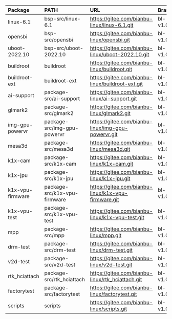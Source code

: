 
| Package          | PATH                         | URL                                                 | Branch    | Commit    |
|:-----------------|:-----------------------------|:----------------------------------------------------|:----------|:----------|
| linux-6.1        | bsp-src/linux-6.1            | https://gitee.com/bianbu-linux/linux-6.1.git        | bl-v1.0.y | 5e3f28bae |
| opensbi          | bsp-src/opensbi              | https://gitee.com/bianbu-linux/opensbi.git          | bl-v1.0.y | 6f13445   |
| uboot-2022.10    | bsp-src/uboot-2022.10        | https://gitee.com/bianbu-linux/uboot-2022.10.git    | bl-v1.0.y | a5e197e1  |
| buildroot        | buildroot                    | https://gitee.com/bianbu-linux/buildroot.git        | bl-v1.0.y | 564babc9  |
| buildroot-ext    | buildroot-ext                | https://gitee.com/bianbu-linux/buildroot-ext.git    | bl-v1.0.y | ae407eb   |
| ai-support       | package-src/ai-support       | https://gitee.com/bianbu-linux/ai-support.git       | bl-v1.0.y | adf80d9   |
| glmark2          | package-src/glmark2          | https://gitee.com/bianbu-linux/glmark2.git          | bl-v1.0.y | c6ede6f   |
| img-gpu-powervr  | package-src/img-gpu-powervr  | https://gitee.com/bianbu-linux/img-gpu-powervr.git  | bl-v1.0.y | 6a60c31   |
| mesa3d           | package-src/mesa3d           | https://gitee.com/bianbu-linux/mesa3d.git           | bl-v1.0.y | b5fd683   |
| k1x-cam          | package-src/k1x-cam          | https://gitee.com/bianbu-linux/k1x-cam.git          | bl-v1.0.y | 79dade7   |
| k1x-jpu          | package-src/k1x-jpu          | https://gitee.com/bianbu-linux/k1x-jpu.git          | bl-v1.0.y | 798a890   |
| k1x-vpu-firmware | package-src/k1x-vpu-firmware | https://gitee.com/bianbu-linux/k1x-vpu-firmware.git | bl-v1.0.y | fde12d1   |
| k1x-vpu-test     | package-src/k1x-vpu-test     | https://gitee.com/bianbu-linux/k1x-vpu-test.git     | bl-v1.0.y | f5d83cf   |
| mpp              | package-src/mpp              | https://gitee.com/bianbu-linux/mpp.git              | bl-v1.0.y | ca72db9   |
| drm-test         | package-src/drm-test         | https://gitee.com/bianbu-linux/drm-test.git         | bl-v1.0.y | 86a9f20   |
| v2d-test         | package-src/v2d-test         | https://gitee.com/bianbu-linux/v2d-test.git         | bl-v1.0.y | 541f1dd   |
| rtk_hciattach    | package-src/rtk_hciattach    | https://gitee.com/bianbu-linux/rtk_hciattach.git    | bl-v1.0.y | 9ce1210   |
| factorytest      | package-src/factorytest      | https://gitee.com/bianbu-linux/factorytest.git      | bl-v1.0.y | a2c1d15   |
| scripts          | scripts                      | https://gitee.com/bianbu-linux/scripts.git          | bl-v1.0.y | b124d10   |
